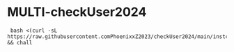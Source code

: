 # MULTI-checkUser2024

~~~~
 bash <(curl -sL https://raw.githubusercontent.comPhoenixxZ2023/checkUser2024/main/instcheck.sh) && chall
~~~~
